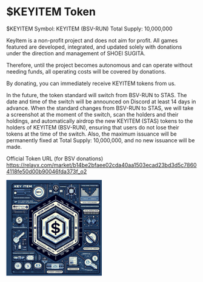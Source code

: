 # $KEYITEM Token

$KEYITEM
Symbol: KEYITEM (BSV-RUN)
Total Supply: 10,000,000

KeyItem is a non-profit project and does not aim for profit. All games featured are developed, integrated, and updated solely with donations under the direction and management of SHOEI SUGITA.

Therefore, until the project becomes autonomous and can operate without needing funds, all operating costs will be covered by donations.

By donating, you can immediately receive KEYITEM tokens from us.

In the future, the token standard will switch from BSV-RUN to STAS. The date and time of the switch will be announced on Discord at least 14 days in advance. When the standard changes from BSV-RUN to STAS, we will take a screenshot at the moment of the switch, scan the holders and their holdings, and automatically airdrop the new KEYITEM (STAS) tokens to the holders of KEYITEM (BSV-RUN), ensuring that users do not lose their tokens at the time of the switch. Also, the maximum issuance will be permanently fixed at Total Supply: 10,000,000, and no new issuance will be made.

Official Token URL (for BSV donations)
https://relayx.com/market/b14be2bfaee02cda40aa1503ecad23bd3d5c78604118fe50d00b90046fda373f_o2


<div style="display: flex; flex-direction: row; align-items: center;">
    <div style="max-width: 50%;">
        <img src="../images/token.webp" alt="token" style="max-width: 100%; height: auto;">
    </div>
    <div style="max-width: 50%;">
    </div>
</div>

